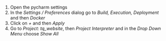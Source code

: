 1. Open the pycharm settings
2. In the *Settings / Preferences* dialog go to *Build, Execution, Deployment* and then *Docker*
3. Click on *+* and then *Apply*
4. Go to *Project: tq_website*, then *Project Interpreter* and in the *Drop Down Menu* choose *Show All*
